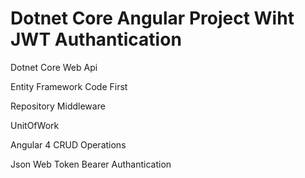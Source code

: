 # Dotnet Core Angular Project Wiht JWT Authantication

Dotnet Core Web Api

Entity Framework Code First

Repository Middleware

UnitOfWork

Angular 4 CRUD Operations

Json Web Token Bearer Authantication
